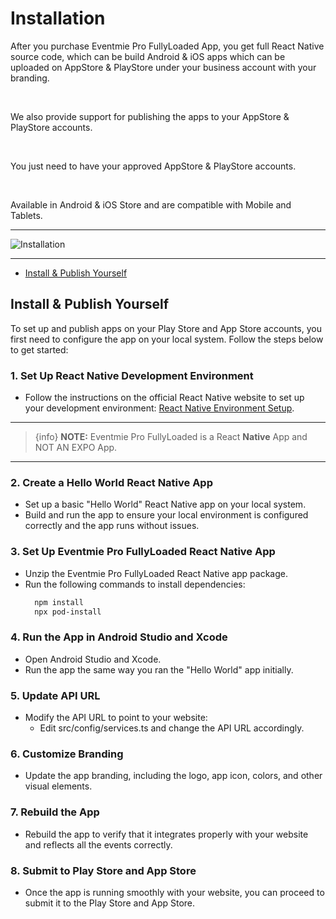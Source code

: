# Installation

After you purchase Eventmie Pro FullyLoaded App, you get full React Native source code, which can be build Android & iOS apps which can be uploaded on AppStore & PlayStore under your business account with your branding.

<br>

We also provide support for publishing the apps to your AppStore & PlayStore accounts.

<br>

You just need to have your approved AppStore & PlayStore accounts.

<br>

Available in Android & iOS Store and are compatible with Mobile and Tablets.

---

![Installation](/images/v2/app/CB-07.webp "Installation")

---

- [Install & Publish Yourself](#install-&-publish-yourself)

<a name="install-&-publish-yourself"></a> 
## Install & Publish Yourself

To set up and publish apps on your Play Store and App Store accounts, you first need to configure the app on your local system. Follow the steps below to get started:

### 1. Set Up React Native Development Environment
- Follow the instructions on the official React Native website to set up your development environment: [React Native Environment Setup](https://reactnative.dev/docs/environment-setup).

---

>{info} **NOTE:** Eventmie Pro FullyLoaded is a React **Native** App and NOT AN EXPO App.

---

### 2. Create a Hello World React Native App
- Set up a basic "Hello World" React Native app on your local system.
- Build and run the app to ensure your local environment is configured correctly and the app runs without issues.

### 3. Set Up Eventmie Pro FullyLoaded React Native App
- Unzip the Eventmie Pro FullyLoaded React Native app package.
- Run the following commands to install dependencies:
  ```bash
    npm install
    npx pod-install
    ```

### 4. Run the App in Android Studio and Xcode
- Open Android Studio and Xcode.
- Run the app the same way you ran the "Hello World" app initially.

### 5. Update API URL
- Modify the API URL to point to your website:
    - Edit src/config/services.ts and change the API URL accordingly.

### 6. Customize Branding
- Update the app branding, including the logo, app icon, colors, and other visual elements.

### 7. Rebuild the App
- Rebuild the app to verify that it integrates properly with your website and reflects all the events correctly.

### 8. Submit to Play Store and App Store
- Once the app is running smoothly with your website, you can proceed to submit it to the Play Store and App Store.
